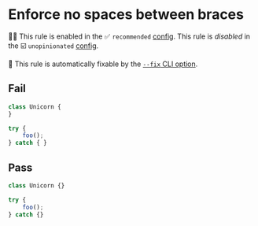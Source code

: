 # Enforce no spaces between braces

💼🚫 This rule is enabled in the ✅ `recommended` [config](https://github.com/sindresorhus/eslint-plugin-unicorn#recommended-config). This rule is _disabled_ in the ☑️ `unopinionated` [config](https://github.com/sindresorhus/eslint-plugin-unicorn#recommended-config).

🔧 This rule is automatically fixable by the [`--fix` CLI option](https://eslint.org/docs/latest/user-guide/command-line-interface#--fix).

<!-- end auto-generated rule header -->
<!-- Do not manually modify this header. Run: `npm run fix:eslint-docs` -->

## Fail

```js
class Unicorn {
}
```

```js
try {
	foo();
} catch { }
```

## Pass

```js
class Unicorn {}
```

```js
try {
	foo();
} catch {}
```
